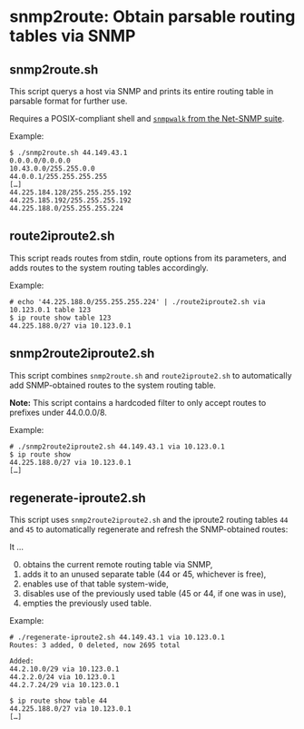 # snmp2route: Obtain parsable routing tables via SNMP

## snmp2route.sh

This script querys a host via SNMP and prints its entire routing table in
parsable format for further use.

Requires a POSIX-compliant shell and [`snmpwalk` from the Net-SNMP
suite](http://www.net-snmp.org/docs/man/snmpwalk.html).

Example:

    $ ./snmp2route.sh 44.149.43.1
    0.0.0.0/0.0.0.0
    10.43.0.0/255.255.0.0
    44.0.0.1/255.255.255.255
    […]
    44.225.184.128/255.255.255.192
    44.225.185.192/255.255.255.192
    44.225.188.0/255.255.255.224

## route2iproute2.sh

This script reads routes from stdin, route options from its parameters, and
adds routes to the system routing tables accordingly.

Example:

    # echo '44.225.188.0/255.255.255.224' | ./route2iproute2.sh via 10.123.0.1 table 123
    $ ip route show table 123
    44.225.188.0/27 via 10.123.0.1

## snmp2route2iproute2.sh

This script combines `snmp2route.sh` and `route2iproute2.sh` to automatically
add SNMP-obtained routes to the system routing table.

**Note:** This script contains a hardcoded filter to only accept routes to
prefixes under 44.0.0.0/8.

Example:

    # ./snmp2route2iproute2.sh 44.149.43.1 via 10.123.0.1
    $ ip route show
    44.225.188.0/27 via 10.123.0.1
    […]

## regenerate-iproute2.sh

This script uses `snmp2route2iproute2.sh` and the iproute2 routing tables `44`
and `45` to automatically regenerate and refresh the SNMP-obtained routes:

It …

0. obtains the current remote routing table via SNMP,
0. adds it to an unused separate table (44 or 45, whichever is free),
0. enables use of that table system-wide,
0. disables use of the previously used table (45 or 44, if one was in use),
0. empties the previously used table.

Example:

    # ./regenerate-iproute2.sh 44.149.43.1 via 10.123.0.1
    Routes: 3 added, 0 deleted, now 2695 total
    
    Added:
    44.2.10.0/29 via 10.123.0.1
    44.2.2.0/24 via 10.123.0.1
    44.2.7.24/29 via 10.123.0.1
    
    $ ip route show table 44
    44.225.188.0/27 via 10.123.0.1
    […]

